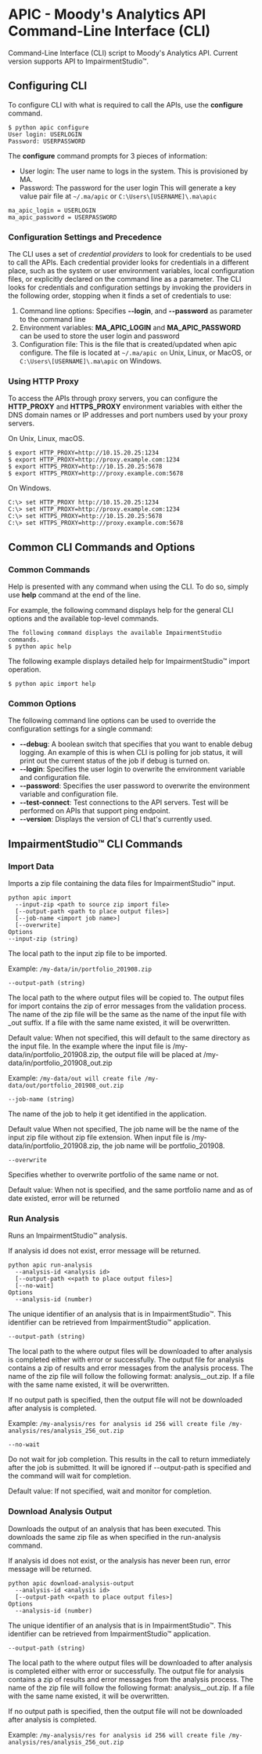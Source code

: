 # APIC - Moody's Analytics API Command-Line Interface (CLI)
Command-Line Interface (CLI) script to Moody's Analytics API. 
Current version supports API to ImpairmentStudio™.

## Configuring CLI
To configure CLI with what is required to call the APIs, use the **configure** command.
```
$ python apic configure
User login: USERLOGIN
Password: USERPASSWORD
```

The **configure** command prompts for 3 pieces of information:
- User login: The user name to logs in the system. This is provisioned by MA.
- Password: The password for the user login
This will generate a key value pair file at ```~/.ma/apic``` or ```C:\Users\[USERNAME]\.ma\apic```

```
ma_apic_login = USERLOGIN
ma_apic_password = USERPASSWORD
```

### Configuration Settings and Precedence
The CLI uses a set of _credential providers_ to look for credentials to be used to call the APIs. Each credential provider looks for credentials in a different place, such as the system or user environment variables, local configuration files, or explicitly declared on the command line as a parameter. The CLI looks for credentials and configuration settings by invoking the providers in the following order, stopping when it finds a set of credentials to use:
1.	Command line options: Specifies **--login**, and **--password** as parameter to the command line
2.	Environment variables: **MA_APIC_LOGIN** and **MA_APIC_PASSWORD** can be used to store the user login and password
3.	Configuration file: This is the file that is created/updated when apic configure. The file is located at ```~/.ma/apic on``` Unix, Linux, or MacOS, or ```C:\Users\[USERNAME]\.ma\apic``` on Windows.

### Using HTTP Proxy
To access the APIs through proxy servers, you can configure the **HTTP_PROXY** and **HTTPS_PROXY** environment variables with either the DNS domain names or IP addresses and port numbers used by your proxy servers.

On Unix, Linux, macOS.
```
$ export HTTP_PROXY=http://10.15.20.25:1234
$ export HTTP_PROXY=http://proxy.example.com:1234
$ export HTTPS_PROXY=http://10.15.20.25:5678
$ export HTTPS_PROXY=http://proxy.example.com:5678
```

On Windows.
```
C:\> set HTTP_PROXY http://10.15.20.25:1234
C:\> set HTTP_PROXY=http://proxy.example.com:1234
C:\> set HTTPS_PROXY=http://10.15.20.25:5678
C:\> set HTTPS_PROXY=http://proxy.example.com:5678
```

## Common CLI Commands and Options
### Common Commands

Help is presented with any command when using the CLI. To do so, simply use **help** command at the end of the line.

For example, the following command displays help for the general CLI options and the available top-level commands.
```
The following command displays the available ImpairmentStudio commands.
$ python apic help
```

The following example displays detailed help for ImpairmentStudio™ import operation.
```
$ python apic import help
```

### Common Options
The following command line options can be used to override the configuration settings for a single command:

- **--debug**: A boolean switch that specifies that you want to enable debug logging. An example of this is when CLI is polling for job status, it will print out the current status of the job if debug is turned on.
- **--login**: Specifies the user login to overwrite the environment variable and configuration file.
- **--password**: Specifies the user password to overwrite the environment variable and configuration file.
- **--test-connect**: Test connections to the API servers. Test will be performed on APIs that support ping endpoint.
- **--version**: Displays the version of CLI that's currently used.


## ImpairmentStudio™ CLI Commands
### Import Data
Imports a zip file containing the data files for ImpairmentStudio™ input.

```
python apic import
  --input-zip <path to source zip import file>
  [--output-path <path to place output files>]
  [--job-name <import job name>]
  [--overwrite]
Options
--input-zip (string)
```
The local path to the input zip file to be imported.

Example: ```/my-data/in/portfolio_201908.zip```

```--output-path (string)```

The local path to the where output files will be copied to. The output files for import contains the zip of error messages from the validation process. The name of the zip file will be the same as the name of the input file with _out suffix. If a file with the same name existed, it will be overwritten.



Default value: When not specified, this will default to the same directory as the input file. In the example where the input file is /my-data/in/portfolio_201908.zip, the output file will be placed at /my-data/in/portfolio_201908_out.zip

Example: ```/my-data/out will create file /my-data/out/portfolio_201908_out.zip```

```--job-name (string)```

The name of the job to help it get identified in the application.

Default value When not specified, The job name will be the name of the input zip file without zip file extension. When input file is /my-data/in/portfolio_201908.zip, the job name will be portfolio_201908.

```--overwrite```

Specifies whether to overwrite portfolio of the same name or not.

Default value: When not is specified, and the same portfolio name and as of date existed, error will be returned

### Run Analysis
Runs an ImpairmentStudio™ analysis.

If analysis id does not exist, error message will be returned.

```
python apic run-analysis
  --analysis-id <analysis id>
  [--output-path <<path to place output files>]
  [--no-wait]
Options
  --analysis-id (number)
```
The unique identifier of an analysis that is in ImpairmentStudio™. This identifier can be retrieved from ImpairmentStudio™ application.

```--output-path (string)```

The local path to the where output files will be downloaded to after analysis is completed either with error or successfully. The output file for analysis contains a zip of results and error messages from the analysis process. The name of the zip file will follow the following format: analysis_<analysis-id>_out.zip. If a file with the same name existed, it will be overwritten.

If no output path is specified, then the output file will not be downloaded after analysis is completed.

Example: ```/my-analysis/res for analysis id 256 will create file /my-analysis/res/analysis_256_out.zip```

```--no-wait```

Do not wait for job completion. This results in the call to return immediately after the job is submitted. It will be ignored if --output-path is specified and the command will wait for completion.

Default value: If not specified, wait and monitor for completion.

### Download Analysis Output
Downloads the output of an analysis that has been executed. This downloads the same zip file as when specified in the run-analysis command.

If analysis id does not exist, or the analysis has never been run, error message will be returned.
```
python apic download-analysis-output
  --analysis-id <analysis id>
  [--output-path <<path to place output files>]
Options
  --analysis-id (number)
```
The unique identifier of an analysis that is in ImpairmentStudio™. This identifier can be retrieved from ImpairmentStudio™ application.

```--output-path (string)```

The local path to the where output files will be downloaded to after analysis is completed either with error or successfully. The output file for analysis contains a zip of results and error messages from the analysis process. The name of the zip file will follow the following format: analysis_<analysis-id>_out.zip. If a file with the same name existed, it will be overwritten.

If no output path is specified, then the output file will not be downloaded after analysis is completed.

Example: ```/my-analysis/res for analysis id 256 will create file /my-analysis/res/analysis_256_out.zip```